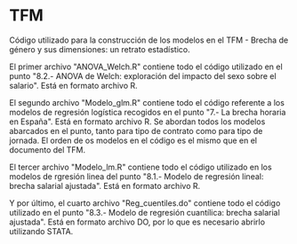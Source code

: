 # TFM
Código utilizado para la construcción de los modelos en el TFM - Brecha de género y sus dimensiones: un retrato estadístico.

El primer archivo "ANOVA_Welch.R" contiene todo el código utilizado en el punto "8.2.- ANOVA de Welch: exploración del impacto del sexo sobre el salario". Está en formato archivo R.

El segundo archivo "Modelo_glm.R" contiene todo el código referente a los modelos de regresión logística recogidos en el punto "7.- La brecha horaria en España". Está en formato archivo R.
  Se abordan todos los modelos abarcados en el punto, tanto para tipo de contrato como para tipo de jornada. El orden de os modelos en el código es el mismo que en el documento del TFM.

El tercer archivo "Modelo_lm.R" contiene todo el código utilizado en los modelos de rgresión linea del punto "8.1.- Modelo de regresión lineal: brecha salarial ajustada". Está en formato archivo R.

Y por último, el cuarto archivo "Reg_cuentiles.do" contiene todo el código utilizado en el punto "8.3.- Modelo de regresión cuantílica: brecha salarial ajustada". 
Está en formato archivo DO, por lo que es necesario abrirlo utilizando STATA.
